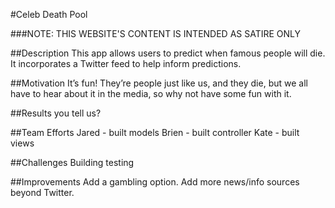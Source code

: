 #Celeb Death Pool

###NOTE: THIS WEBSITE'S CONTENT IS INTENDED AS SATIRE ONLY

##Description
This app allows users to predict when famous people will die. It incorporates a Twitter feed to help inform predictions.

##Motivation
It’s fun! They’re people just like us, and they die, but we all have to hear about it in the media, so why not have some fun with it.

##Results
you tell us?

##Team Efforts
Jared - built models
Brien - built controller
Kate - built views

##Challenges
Building testing

##Improvements
Add a gambling option. Add more news/info sources beyond Twitter.